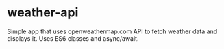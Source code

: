 # weather-api
Simple app that uses openweathermap.com API to fetch weather data and displays it. Uses ES6 classes and async/await.
